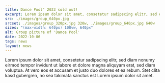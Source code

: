 ```yaml
---
title: Dance Pool" 2023 sold out!
excerpt: Lorem ipsum dolor sit amet, consetetur sadipscing elitr, sed diam nonumy eirmod tempor invidunt ut labore et dolore magna aliquyam erat, sed diam voluptua. At vero eos et accusam et justo duo dolores et ea rebum. Stet clita kasd gubergren, no sea takimata sanctus est Lorem ipsum dolor sit amet.
src: ./images/group_640px.jpg
srcset: ./images/group_320px.jpg 320w, ./images/group_640px.jpg 640w
sizes: "(max-width: 640px) 100vw, 640px"
alt: Group picture of 'Dance Pool'
date: 2022-10-06
tags: news
layout: news
---
```


Lorem ipsum dolor sit amet, consetetur sadipscing elitr, sed diam nonumy eirmod tempor invidunt ut labore et dolore magna aliquyam erat, sed diam voluptua. At vero eos et accusam et justo duo dolores et ea rebum. Stet clita kasd gubergren, no sea takimata sanctus est Lorem ipsum dolor sit amet.

